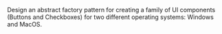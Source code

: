 Design an abstract factory pattern for creating a family of UI components (Buttons and Checkboxes) 
for two different operating systems: Windows and MacOS.